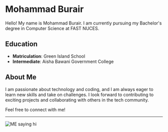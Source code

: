 # Mohammad Burair

Hello! My name is Mohammad Burair. I am currently pursuing my Bachelor's degree in Computer Science at FAST NUCES. 

## Education
- **Matriculation**: Green Island School
- **Intermediate**: Aisha Bawani Government College

## About Me
I am passionate about technology and coding, and I am always eager to learn new skills and take on challenges. I look forward to contributing to exciting projects and collaborating with others in the tech community.

Feel free to connect with me!

---
![ME saying hi](https://pixabay.com/vectors/ai-generated-hello-hi-hey-text-8628376/)

